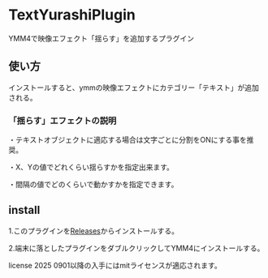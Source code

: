 # TextYurashiPlugin
YMM4で映像エフェクト「揺らす」を追加するプラグイン

## 使い方
インストールすると、ymmの映像エフェクトにカテゴリー「テキスト」が追加される。
### 「揺らす」エフェクトの説明
・テキストオブジェクトに適応する場合は文字ごとに分割をONにする事を推奨。

・X、Yの値でどれくらい揺らすかを指定出来ます。

・間隔の値でどのくらいで動かすかを指定できます。
## install
1.このプラグインを[Releases](https://github.com/dmmo-com-jp/TextYurashiPlugin/releases)からインストールする。

2.端末に落としたプラグインをダブルクリックしてYMM4にインストールする。

license
2025 0901以降の入手にはmitライセンスが適応されます。
